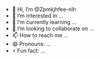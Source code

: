 - 👋 Hi, I’m @Zpmkjhfee-nlh
- 👀 I’m interested in ...
- 🌱 I’m currently learning ...
- 💞️ I’m looking to collaborate on ...
- 📫 How to reach me ...
- 😄 Pronouns: ...
- ⚡ Fun fact: ...

<!---
Zpmkjhfee-nlh/Zpmkjhfee-nlh is a ✨ special ✨ repository because its `README.md` (this file) appears on your GitHub profile.
You can click the Preview link to take a look at your changes.
--->
